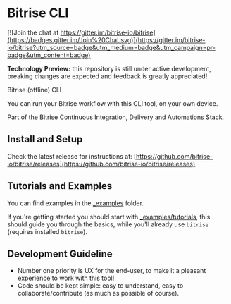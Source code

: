 # Bitrise CLI

[![Join the chat at https://gitter.im/bitrise-io/bitrise](https://badges.gitter.im/Join%20Chat.svg)](https://gitter.im/bitrise-io/bitrise?utm_source=badge&utm_medium=badge&utm_campaign=pr-badge&utm_content=badge)

**Technology Preview:** this repository is still under active development, breaking changes are expected and feedback is greatly appreciated!

Bitrise (offline) CLI

You can run your Bitrise workflow with this CLI tool,
on your own device.

Part of the Bitrise Continuous Integration, Delivery and Automations Stack.


## Install and Setup

Check the latest release for instructions at: [https://github.com/bitrise-io/bitrise/releases](https://github.com/bitrise-io/bitrise/releases)


## Tutorials and Examples

You can find examples in the [_examples](https://github.com/bitrise-io/bitrise/tree/master/_examples) folder.

If you're getting started you should start with [_examples/tutorials](https://github.com/bitrise-io/bitrise/tree/master/_examples/tutorials),
this should guide you through the basics, while you'll already use `bitrise` (requires installed `bitrise`).

## Development Guideline

* Number one priority is UX for the end-user, to make it a pleasant experience to work with this tool!
* Code should be kept simple: easy to understand, easy to collaborate/contribute (as much as possible of course).


